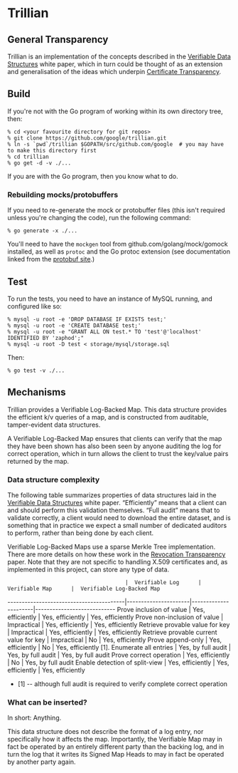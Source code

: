 # Trillian
## General Transparency

Trillian is an implementation of the concepts described in the
[Verifiable Data Structures](docs/VerifiableDataStructures.pdf)
white paper, which in turn could be thought of as an extension and
generalisation of the ideas which underpin
[Certificate Transparency](https://certificate-transparency.org).

## Build

If you're not with the Go program of working within its own directory
tree, then:

    % cd <your favourite directory for git repos>
    % git clone https://github.com/google/trillian.git
    % ln -s `pwd`/trillian $GOPATH/src/github.com/google  # you may have to make this directory first
    % cd trillian
    % go get -d -v ./...

If you are with the Go program, then you know what to do.

### Rebuilding mocks/protobuffers

If you need to re-generate the mock or protobuffer files (this isn't required
unless you're changing the code), run the following command:

    % go generate -x ./...

You'll need to have the `mockgen` tool from github.com/golang/mock/gomock installed, as well as `protoc` and the Go protoc extension (see documentation linked from the [protobuf site](https://github.com/google/protobuf).)

## Test

To run the tests, you need to have an instance of MySQL running, and
configured like so:

    % mysql -u root -e 'DROP DATABASE IF EXISTS test;'
    % mysql -u root -e 'CREATE DATABASE test;'
    % mysql -u root -e "GRANT ALL ON test.* TO 'test'@'localhost' IDENTIFIED BY 'zaphod';"
    % mysql -u root -D test < storage/mysql/storage.sql

Then:

    % go test -v ./...

Mechanisms
----------

Trillian provides a Verifiable Log-Backed Map.
This data structure provides the efficient k/v queries of a map,
and is constructed from auditable, tamper-evident data structures.

A Verifiable Log-Backed Map ensures that clients can verify that the map they have
been shown has also been seen by anyone auditing the log for correct operation, which in turn
allows the client to trust the key/value pairs returned by the map.

### Data structure complexity

The following table summarizes properties of data structures laid in the
[Verifiable Data Structures](docs/VerifiableDataStructures.pdf) white paper.
“Efficiently” means that a client can and should perform this validation themselves.
“Full audit” means that to validate correctly, a client would need to download the entire dataset,
and is something that in practice we expect a small number of dedicated auditors to perform,
rather than being done by each client.

Verifiable Log-Backed Maps use a sparse Merkle Tree implementation. There are more
details on how these work in the [Revocation Transparency](docs/RevocationTransparency.pdf)
paper. Note that they are not specific to handling X.509 certificates and, as implemented
in this project, can store any type of data.

                                         |  Verifiable Log      |  Verifiable Map      |  Verifiable Log-Backed Map
-----------------------------------------|----------------------|----------------------|----------------------------
Prove inclusion of value                 |  Yes, efficiently    |  Yes, efficiently    |  Yes, efficiently
Prove non-inclusion of value             |  Impractical         |  Yes, efficiently    |  Yes, efficiently
Retrieve provable value for key          |  Impractical         |  Yes, efficiently    |  Yes, efficiently
Retrieve provable current value for key  |  Impractical         |  No                  |  Yes, efficiently
Prove append-only                        |  Yes, efficiently    |  No                  |  Yes, efficiently [1].
Enumerate all entries                    |  Yes, by full audit  |  Yes, by full audit  |  Yes, by full audit
Prove correct operation                  |  Yes, efficiently    |  No                  |  Yes, by full audit
Enable detection of split-view           |  Yes, efficiently    |  Yes, efficiently    |  Yes, efficiently

- [1] -- although full audit is required to verify complete correct operation

### What can be inserted?

In short: Anything.

This data structure does not describe the format of a log entry, nor specifically how it affects the map.
Importantly, the Verifiable Map may in fact be operated by an entirely different party than the backing log,
and in turn the log that it writes its Signed Map Heads to may in fact be operated by another party again.
